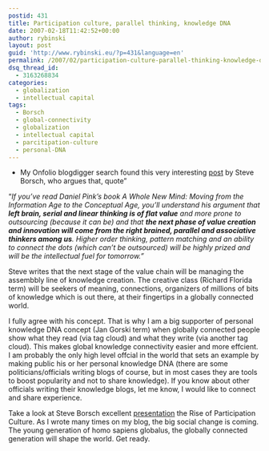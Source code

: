 ```yaml
---
postid: 431
title: Participation culture, parallel thinking, knowledge DNA
date: 2007-02-18T11:42:52+00:00
author: rybinski
layout: post
guid: 'http://www.rybinski.eu/?p=431&language=en'
permalink: /2007/02/participation-culture-parallel-thinking-knowledge-dna/
dsq_thread_id:
  - 3163268834
categories:
  - globalization
  - intellectual capital
tags:
  - Borsch
  - global-connectivity
  - globalization
  - intellectual capital
  - parcitipation-culture
  - personal-DNA
---
```

  * My Onfolio blogdigger search found this very interesting [post](http://www.iconnectdots.com/ctd/2007/02/the_next_big_le.html) by Steve Borsch, who argues that, quote”

“_If you’ve read Daniel Pink’s book A Whole New Mind: Moving from the Information Age to the Conceptual Age, you’ll understand his argument that **left brain, serial and linear thinking is of flat value** and more prone to outsourcing (because it can be) and that **the next phase of value creation and innovation will come from the right brained, parallel and associative thinkers among us**. Higher order thinking, pattern matching and an ability to connect the dots (which can’t be outsourced) will be highly prized and will be the intellectual fuel for tomorrow.”_

Steve writes that the next stage of the value chain will be managing the assembbly line of knowledge creation. The creative class (Richard Florida term) will be seekers of meaning, connections, organizers of millions of bits of knowledge which is out there, at their fingertips in a globally connected world.

I fully agree with his concept. That is why I am a big supporter of personal knowledge DNA concept (Jan Gorski term) when globally connected people show what they read (via tag cloud) and what they write (via another tag cloud). This makes global knowledge connectivity easier and more effcient. I am probably the only high level offcial in the world that sets an example by making public his or her personal knowledge DNA (there are some politicians/officials writing blogs of course, but in most cases they are tools to boost popularity and not to share knowledge). If you know about other officials writing their knowledge blogs, let me know, I would like to connect and share experience. 

Take a look at Steve Borsch excellent [presentation](http://www.wsjb.com/RPC/) the Rise of Participation Culture. As I wrote many times on my blog, the big social change is coming. The young generation of homo sapiens globalus, the globally connected generation will shape the world. Get ready.

